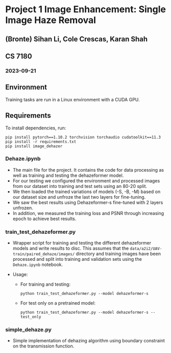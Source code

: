 # Project 1 Image Enhancement: Single Image Haze Removal

## (Bronte) Sihan Li, Cole Crescas, Karan Shah
## CS 7180
### 2023-09-21

## Environment

Training tasks are run in a Linux environment with a CUDA GPU.

## Requirements

To install dependencies, run:

    pip install pytorch==1.10.2 torchvision torchaudio cudatoolkit==11.3
    pip install -r requirements.txt
    pip install image_dehazer

### Dehaze.ipynb
- The main file for the project. It contains the code for data processing as well as training and testing the dehazeformer model.
- For our testing we configured the environment and processed images from our dataset into training and test sets using an 80-20 split.  
- We then loaded the trained variations of models (-S, -B, -M) based on our dataset size and unfroze the last two layers for fine-tuning.  
- We saw the best results using Dehazeformer-s fine-tuned with 2 layers unfrozen.  
- In addition, we measured the training loss and PSNR through increasing epoch to achieve best results.

### train_test_dehazeformer.py
- Wrapper script for training and testing the different dehazeformer models and write results to disc. This assumes that the `data/a2i2/UAV-train/paired_dehaze/images/` directory and training images have been processed and split into training and validation sets using the `Dehaze.ipynb` notebook.
  
- Usage:
  - For training and testing:
  
        python train_test_dehazeformer.py --model dehazeformer-s

  - For test only on a pretrained model:

        python train_test_dehazeformer.py --model dehazeformer-s --test_only

### simple_dehaze.py
- Simple implementation of dehazing algorithm using boundary constraint on the transmission function.

